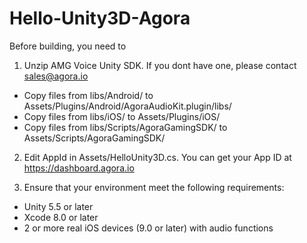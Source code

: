 # Hello-Unity3D-Agora

Before building, you need to

1. Unzip AMG Voice Unity SDK. If you dont have one, please contact sales@agora.io
* Copy files from libs/Android/ to Assets/Plugins/Android/AgoraAudioKit.plugin/libs/
* Copy files from libs/iOS/ to Assets/Plugins/iOS/
* Copy files from libs/Scripts/AgoraGamingSDK/ to Assets/Scripts/AgoraGamingSDK/

2. Edit AppId in Assets/HelloUnity3D.cs. You can get your App ID at https://dashboard.agora.io

3. Ensure that your environment meet the following requirements:
* Unity 5.5 or later
* Xcode 8.0 or later
* 2 or more real iOS devices (9.0 or later) with audio functions

